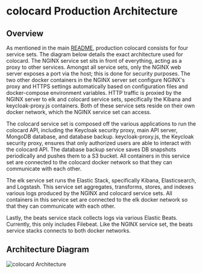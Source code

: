 # colocard Production Architecture

## Overview

As mentioned in the main [README](../README.md), production colocard consists for four service sets. The diagram below details the exact architecture used for colocard. The NGINX service set sits in front of everything, acting as a proxy to other services. Amongst all service sets, only the NGINX web server exposes a port via the host; this is done for security purposes. The two other docker containers in the NGINX server set configure NGINX's proxy and HTTPS settings automatically based on configuration files and docker-compose environment variables. HTTP traffic is proxied by the NGINX server to elk and colocard service sets, specifically the Kibana and keycloak-proxy.js containers. Both of these service sets reside on their own docker network, which the NGINX service set can access.

The colocard service set is composed off the various applications to run the colocard API, including the Keycloak security proxy, main API server, MongoDB database, and database backup. keycloak-proxy.js, the Keycloak security proxy, ensures that only authorized users are able to interact with the colocard API. The database backup service saves DB snapshots periodically and pushes them to a S3 bucket. All containers in this service set are connected to the colocard docker network so that they can communicate with each other.

The elk service set runs the Elastic Stack, specifically Kibana, Elasticsearch, and Logstash. This service set aggregates, transforms, stores, and indexes various logs produced by the NGINX and colocard service sets. All containers in this service set are connected to the elk docker network so that they can communicate with each other.

Lastly, the beats service stack collects logs via various Elastic Beats. Currently, this only includes Filebeat. Like the NGINX service set, the beats service stacks connects to both docker networks.

## Architecture Diagram

![colocard Architecture](img/colocard-architecture.jpg?raw=true)

